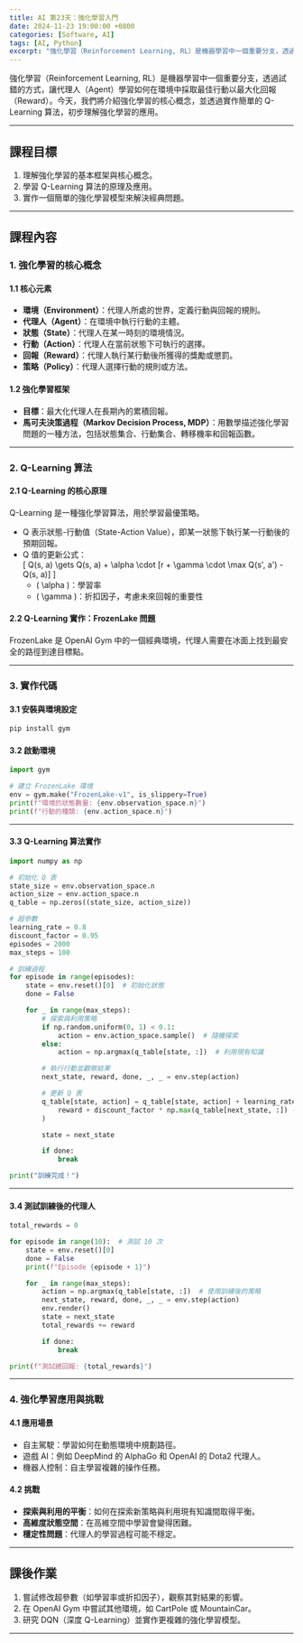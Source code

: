 ```yaml
---
title: AI 第23天：強化學習入門  
date: 2024-11-23 19:00:00 +0800
categories: [Software, AI]
tags: [AI, Python] 
excerpt: "強化學習（Reinforcement Learning, RL）是機器學習中一個重要分支，透過試錯的方式，讓代理人（Agent）學習如何在環境中採取最佳行動以最大化回報（Reward）。今天，我們將介紹強化學習的核心概念，並透過實作簡單的 Q-Learning 算法，初步理解強化學習的應用。"
---
```


強化學習（Reinforcement Learning, RL）是機器學習中一個重要分支，透過試錯的方式，讓代理人（Agent）學習如何在環境中採取最佳行動以最大化回報（Reward）。今天，我們將介紹強化學習的核心概念，並透過實作簡單的 Q-Learning 算法，初步理解強化學習的應用。  

---

## **課程目標**  
1. 理解強化學習的基本框架與核心概念。  
2. 學習 Q-Learning 算法的原理及應用。  
3. 實作一個簡單的強化學習模型來解決經典問題。  

---

## **課程內容**

### **1. 強化學習的核心概念**

#### **1.1 核心元素**  
- **環境（Environment）**：代理人所處的世界，定義行動與回報的規則。  
- **代理人（Agent）**：在環境中執行行動的主體。  
- **狀態（State）**：代理人在某一時刻的環境情況。  
- **行動（Action）**：代理人在當前狀態下可執行的選擇。  
- **回報（Reward）**：代理人執行某行動後所獲得的獎勵或懲罰。  
- **策略（Policy）**：代理人選擇行動的規則或方法。  

#### **1.2 強化學習框架**  
- **目標**：最大化代理人在長期內的累積回報。  
- **馬可夫決策過程（Markov Decision Process, MDP）**：用數學描述強化學習問題的一種方法，包括狀態集合、行動集合、轉移機率和回報函數。  

---

### **2. Q-Learning 算法**

#### **2.1 Q-Learning 的核心原理**  
Q-Learning 是一種強化學習算法，用於學習最優策略。  
- Q 表示狀態-行動值（State-Action Value），即某一狀態下執行某一行動後的預期回報。  
- Q 值的更新公式：  
  \[
  Q(s, a) \gets Q(s, a) + \alpha \cdot [r + \gamma \cdot \max Q(s', a') - Q(s, a)]
  \]
  - \( \alpha \)：學習率  
  - \( \gamma \)：折扣因子，考慮未來回報的重要性  

#### **2.2 Q-Learning 實作：FrozenLake 問題**  

FrozenLake 是 OpenAI Gym 中的一個經典環境，代理人需要在冰面上找到最安全的路徑到達目標點。  

---

### **3. 實作代碼**

#### **3.1 安裝與環境設定**

```bash
pip install gym
```

#### **3.2 啟動環境**

```python
import gym

# 建立 FrozenLake 環境
env = gym.make("FrozenLake-v1", is_slippery=True)
print(f"環境的狀態數量: {env.observation_space.n}")
print(f"行動的種類: {env.action_space.n}")
```

---

#### **3.3 Q-Learning 算法實作**

```python
import numpy as np

# 初始化 Q 表
state_size = env.observation_space.n
action_size = env.action_space.n
q_table = np.zeros((state_size, action_size))

# 超參數
learning_rate = 0.8
discount_factor = 0.95
episodes = 2000
max_steps = 100

# 訓練過程
for episode in range(episodes):
    state = env.reset()[0]  # 初始化狀態
    done = False

    for _ in range(max_steps):
        # 探索與利用策略
        if np.random.uniform(0, 1) < 0.1:
            action = env.action_space.sample()  # 隨機探索
        else:
            action = np.argmax(q_table[state, :])  # 利用現有知識

        # 執行行動並觀察結果
        next_state, reward, done, _, _ = env.step(action)

        # 更新 Q 表
        q_table[state, action] = q_table[state, action] + learning_rate * (
            reward + discount_factor * np.max(q_table[next_state, :]) - q_table[state, action]
        )

        state = next_state

        if done:
            break

print("訓練完成！")
```

---

#### **3.4 測試訓練後的代理人**

```python
total_rewards = 0

for episode in range(10):  # 測試 10 次
    state = env.reset()[0]
    done = False
    print(f"Episode {episode + 1}")

    for _ in range(max_steps):
        action = np.argmax(q_table[state, :])  # 使用訓練後的策略
        next_state, reward, done, _, _ = env.step(action)
        env.render()
        state = next_state
        total_rewards += reward

        if done:
            break

print(f"測試總回報: {total_rewards}")
```

---

### **4. 強化學習應用與挑戰**

#### **4.1 應用場景**
- 自主駕駛：學習如何在動態環境中規劃路徑。
- 遊戲 AI：例如 DeepMind 的 AlphaGo 和 OpenAI 的 Dota2 代理人。  
- 機器人控制：自主學習複雜的操作任務。

#### **4.2 挑戰**
- **探索與利用的平衡**：如何在探索新策略與利用現有知識間取得平衡。  
- **高維度狀態空間**：在高維空間中學習會變得困難。  
- **穩定性問題**：代理人的學習過程可能不穩定。

---

## **課後作業**  
1. 嘗試修改超參數（如學習率或折扣因子），觀察其對結果的影響。  
2. 在 OpenAI Gym 中嘗試其他環境，如 CartPole 或 MountainCar。  
3. 研究 DQN（深度 Q-Learning）並實作更複雜的強化學習模型。  

--- 
